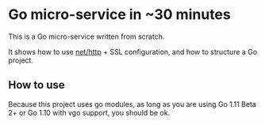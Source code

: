 # Go micro-service in ~30 minutes

This is a Go micro-service written from scratch.

It shows how to use [net/http](https://godoc.org/net/http) + SSL configuration, and how to structure a Go project.


## How to use

Because this project uses go modules, as long as you are using Go 1.11 Beta 2+ or Go 1.10 with vgo support,
you should be ok.
